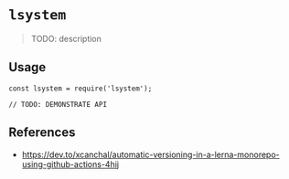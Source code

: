 # `lsystem`

> TODO: description

## Usage

```
const lsystem = require('lsystem');

// TODO: DEMONSTRATE API
```

## References

* https://dev.to/xcanchal/automatic-versioning-in-a-lerna-monorepo-using-github-actions-4hij


